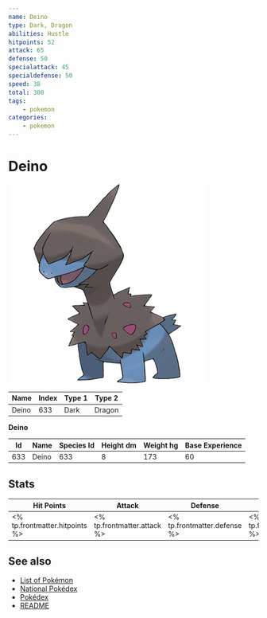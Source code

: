 ```yaml
---
name: Deino
type: Dark, Dragon
abilities: Hustle
hitpoints: 52
attack: 65
defense: 50
specialattack: 45
specialdefense: 50
speed: 38
total: 300
tags:
    - pokemon
categories:
    - pokemon
---
```


# Deino


![Deino](images/633.png)

| **Name** | **Index** | **Type 1** | **Type 2** |
|----|----|----|----|
| Deino | 633 | Dark | Dragon  |

**Deino** 




| **Id** | **Name** | **Species Id** | **Height dm** | **Weight hg** | **Base Experience** |
|--------|----------|----------------|------------|------------|---------------------|
| 633 | Deino | 633 | 8 | 173 | 60 |



## Stats

| **Hit Points** | **Attack** | **Defense** | **Special Attack** | **Special Defense** | **Speed** | **Total** |
|----------------|------------|-------------|--------------------|---------------------|-----------|-----------|
| <% tp.frontmatter.hitpoints %> | <% tp.frontmatter.attack %> | <% tp.frontmatter.defense %> | <% tp.frontmatter.specialattack %> | <% tp.frontmatter.specialdefense %> | <% tp.frontmatter.speed %> | <% tp.frontmatter.total %> |

## See also

- [List of Pokémon](../pokemon.md)
- [National Pokédex](../national_pokedex.md)
- [Pokédex](../pokedex.md)
- [README](../README.md)
